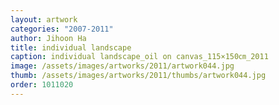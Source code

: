```yaml
---
layout: artwork
categories: "2007-2011"
author: Jihoon Ha
title: individual landscape
caption: individual landscape_oil on canvas_115×150㎝_2011
image: /assets/images/artworks/2011/artwork044.jpg
thumb: /assets/images/artworks/2011/thumbs/artwork044.jpg
order: 1011020
---
```

